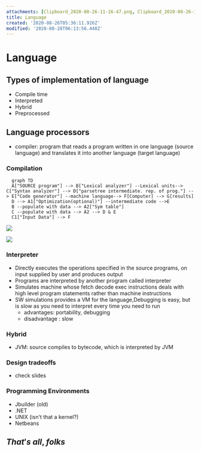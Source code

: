 ```yaml
---
attachments: [Clipboard_2020-08-26-11-16-47.png, Clipboard_2020-08-26-11-18-11.png]
title: Language
created: '2020-08-26T05:36:11.926Z'
modified: '2020-08-26T06:13:56.448Z'
---
```


# Language 

## Types of implementation of language
  - Compile time
  - Interpreted
  - Hybrid
  - Preprocessed

## Language processors
  - compiler: program that reads a program written in one language (source language) and translates it into another language (target language)
  
  ### Compilation
  
  ```mermaid
    graph TD
    A["SOURCE program"] --> B["Lexical analyzer"] --Lexical units--> C["Syntax analyzer"] --> D["parsetree intermediate. rep. of prog."] --> E["Code generator"] --machine language--> F[Computer] --> G[results]
    D --> A1["Optimization(optional)"] --intermediate code -->E
    B --populate with data --> A2["Sym table"] 
    C --populate with data --> A2 --> D & E
    C1["Input Data"] --> F
  ```
  ![](@attachment/Clipboard_2020-08-26-11-16-47.png)

  ![](@attachment/Clipboard_2020-08-26-11-18-11.png)

  ### Interpreter

  - Directly executes the operations specified in the source programs, on input supplied by user and produces output
  - Programs are interpreted by another program called interpreter
  - Simulates machine whose fetch decode exec instructions deals with high level program statements rather than machine instructions
  - SW simulations provides a VM for the language,Debugging is easy, but is slow as you need to interpret every time you need to run
    - advantages: portability, debugging
    - disadvantage : slow

### Hybrid
 - JVM: source compiles to bytecode, which is interpreted by JVM

### Design tradeoffs 
  - check slides 

### Programming Environments
   - Jbuilder (old)
   - .NET
   - UNIX (isn't that a kernel?)
   - Netbeans 

## $That's$    $all,$      $folks$ 

